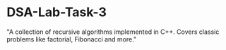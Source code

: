 # DSA-Lab-Task-3
"A collection of recursive algorithms implemented in C++. Covers classic problems like factorial, Fibonacci and more."
